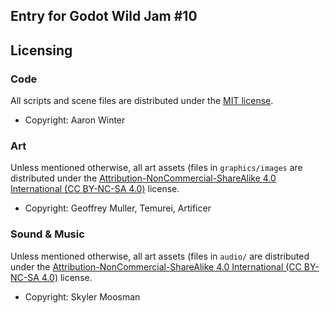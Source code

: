 ## Entry for Godot Wild Jam #10

## Licensing

### Code

All scripts and scene files are distributed under the [MIT license](LICENSE.md).

* Copyright: Aaron Winter

### Art

Unless mentioned otherwise, all art assets (files in ``graphics/images`` are distributed under the [Attribution-NonCommercial-ShareAlike 4.0 International (CC BY-NC-SA 4.0)](https://creativecommons.org/licenses/by-nc-sa/4.0/) license.

* Copyright: Geoffrey Muller, Temurei, Artificer

### Sound & Music

Unless mentioned otherwise, all art assets (files in ``audio/`` are distributed under the [Attribution-NonCommercial-ShareAlike 4.0 International (CC BY-NC-SA 4.0)](https://creativecommons.org/licenses/by-nc-sa/4.0/) license.

* Copyright: Skyler Moosman